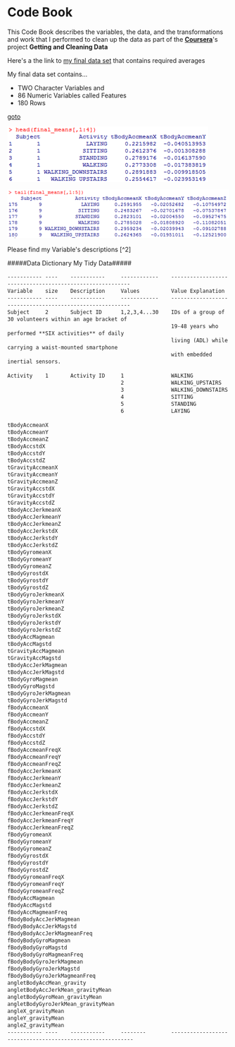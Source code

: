 Code Book
=========
This Code Book describes the variables, the data, and the transformations and work that I performed to clean up the data as part of the [**Coursera**](http://www.coursera.org)'s project **Getting and Cleaning Data** 

Here's a the link to [my final data set](https://s3.amazonaws.com/coursera-uploads/user-19e115787c80679a2336524b/973497/asst-3/3bd9f440a3c211e4901c7175d6058a45.txt) that contains required averages

My final data set contains...
* TWO Character Variables and
* 86  Numeric Variables called Features
* 180 Rows

[goto](#Data-Dictionary--My-Tidy-Data)

![1st 6 Final Averages](/images/final_head.png "1st 6 Final Averages")

![Last 6 Final Averages](/images/final_tail.png "Last 6 Final Averages")

Please find my Variable's descriptions [^2]

#####Data Dictionary  My Tidy Data#####

	-----------	----	-----------		------------	---------------------------------------------------------
	Variable	size	Description		Values			Value Explanation
	-----------	----	-----------		------------	---------------------------------------------------------
	Subject		2		Subject ID		1,2,3,4...30	IDs of a group of 30 volunteers within an age bracket of 
														19-48 years who performed **SIX activities** of daily 
														living (ADL) while carrying a waist-mounted smartphone 
														with embedded inertial sensors.
	
	Activity	1		Activity ID		1				WALKING
										2				WALKING_UPSTAIRS
										3				WALKING_DOWNSTAIRS
										4				SITTING
										5				STANDING
										6				LAYING
	
	tBodyAccmeanX
	tBodyAccmeanY
	tBodyAccmeanZ
	tBodyAccstdX
	tBodyAccstdY
	tBodyAccstdZ
	tGravityAccmeanX
	tGravityAccmeanY
	tGravityAccmeanZ
	tGravityAccstdX
	tGravityAccstdY
	tGravityAccstdZ
	tBodyAccJerkmeanX
	tBodyAccJerkmeanY
	tBodyAccJerkmeanZ
	tBodyAccJerkstdX
	tBodyAccJerkstdY
	tBodyAccJerkstdZ
	tBodyGyromeanX
	tBodyGyromeanY
	tBodyGyromeanZ
	tBodyGyrostdX
	tBodyGyrostdY
	tBodyGyrostdZ
	tBodyGyroJerkmeanX
	tBodyGyroJerkmeanY
	tBodyGyroJerkmeanZ
	tBodyGyroJerkstdX
	tBodyGyroJerkstdY
	tBodyGyroJerkstdZ
	tBodyAccMagmean
	tBodyAccMagstd
	tGravityAccMagmean
	tGravityAccMagstd
	tBodyAccJerkMagmean
	tBodyAccJerkMagstd
	tBodyGyroMagmean
	tBodyGyroMagstd
	tBodyGyroJerkMagmean
	tBodyGyroJerkMagstd
	fBodyAccmeanX
	fBodyAccmeanY
	fBodyAccmeanZ
	fBodyAccstdX
	fBodyAccstdY
	fBodyAccstdZ
	fBodyAccmeanFreqX
	fBodyAccmeanFreqY
	fBodyAccmeanFreqZ
	fBodyAccJerkmeanX
	fBodyAccJerkmeanY
	fBodyAccJerkmeanZ
	fBodyAccJerkstdX
	fBodyAccJerkstdY
	fBodyAccJerkstdZ
	fBodyAccJerkmeanFreqX
	fBodyAccJerkmeanFreqY
	fBodyAccJerkmeanFreqZ
	fBodyGyromeanX
	fBodyGyromeanY
	fBodyGyromeanZ
	fBodyGyrostdX
	fBodyGyrostdY
	fBodyGyrostdZ
	fBodyGyromeanFreqX
	fBodyGyromeanFreqY
	fBodyGyromeanFreqZ
	fBodyAccMagmean
	fBodyAccMagstd
	fBodyAccMagmeanFreq
	fBodyBodyAccJerkMagmean
	fBodyBodyAccJerkMagstd
	fBodyBodyAccJerkMagmeanFreq
	fBodyBodyGyroMagmean
	fBodyBodyGyroMagstd
	fBodyBodyGyroMagmeanFreq
	fBodyBodyGyroJerkMagmean
	fBodyBodyGyroJerkMagstd
	fBodyBodyGyroJerkMagmeanFreq
	angletBodyAccMean_gravity
	angletBodyAccJerkMean_gravityMean
	angletBodyGyroMean_gravityMean
	angletBodyGyroJerkMean_gravityMean
	angleX_gravityMean
	angleY_gravityMean
	angleZ_gravityMean
	-----------	----	-----------		--------		----------------------------------------------------------



